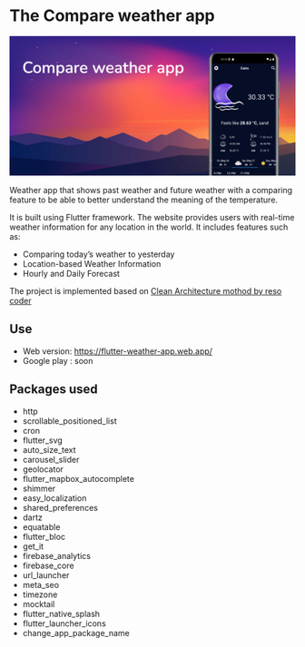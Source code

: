 
# The Compare weather app

![image](readme_assets\image1.jpeg)

Weather app that shows past weather and future weather with a comparing feature to be able to better understand the meaning of the temperature.

It is built using Flutter framework. The website provides users with real-time weather information for any location in the world. It includes features such as:

- Comparing today’s weather to yesterday
- Location-based Weather Information
- Hourly and Daily Forecast

The project is implemented based on [Clean Architecture mothod by reso coder](https://resocoder.com/flutter-clean-architecture-tdd/)

## Use

- Web version: <https://flutter-weather-app.web.app/>
- Google play : soon

## Packages used

- http
- scrollable_positioned_list
- cron
- flutter_svg
- auto_size_text
- carousel_slider
- geolocator
- flutter_mapbox_autocomplete
- shimmer
- easy_localization
- shared_preferences
- dartz
- equatable
- flutter_bloc
- get_it
- firebase_analytics
- firebase_core
- url_launcher
- meta_seo
- timezone
- mocktail
- flutter_native_splash
- flutter_launcher_icons
- change_app_package_name
